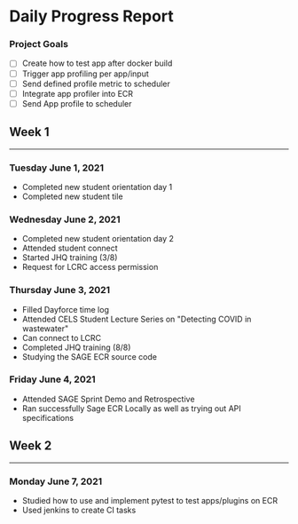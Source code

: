 # Daily Progress Report

### Project Goals ###

- [ ] Create how to test app after docker build
- [ ] Trigger app profiling per app/input
- [ ] Send defined profile metric to scheduler
- [ ] Integrate app profiler into ECR
- [ ] Send App profile to scheduler

## Week 1 ##

------------

### Tuesday June 1, 2021 ###

- Completed new student orientation day 1
- Completed new student tile

### Wednesday June 2, 2021 ###

- Completed new student orientation day 2
- Attended student connect
- Started JHQ training (3/8)
- Request for LCRC access permission

### Thursday June 3, 2021 ###

- Filled Dayforce time log
- Attended CELS Student Lecture Series on "Detecting COVID in wastewater"
- Can connect to LCRC
- Completed JHQ training (8/8)
- Studying the SAGE ECR source code

### Friday June 4, 2021 ###

- Attended SAGE Sprint Demo and Retrospective
- Ran successfully Sage ECR Locally as well as trying out API specifications


## Week 2 ##

------------

### Monday June 7, 2021 ###

- Studied how to use and implement pytest to test apps/plugins on ECR
- Used jenkins to create CI tasks


